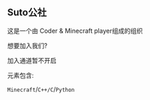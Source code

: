 ## Suto公社

这是一个由 Coder & Minecraft player组成的组织

想要加入我们?

加入通道暂不开启

元素包含:

`Minecraft`/`C++/C`/`Python`

